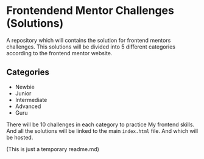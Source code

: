 # Frontendend Mentor Challenges (Solutions)

A repository which will contains the solution for frontend mentors challenges. This solutions will be divided into 5 different categories according to the frontend mentor website.

## Categories 
- Newbie
- Junior    
- Intermediate
- Advanced
- Guru

There will be 10 challenges in each category to practice My frontend skills. And all the solutions will be linked to the main `index.html` file.
And which will be hosted.

(This is just a temporary readme.md)